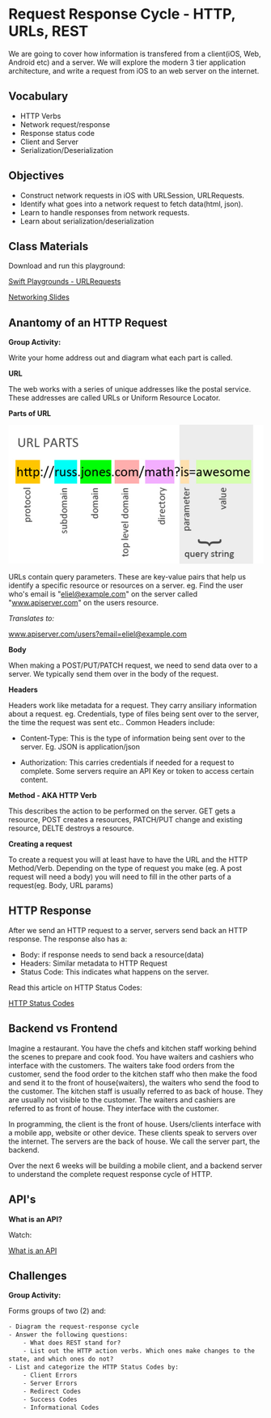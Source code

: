 # Request Response Cycle - HTTP, URLs, REST

We are going to cover how information is transfered from a client(iOS, Web, Android etc) and a server. We will explore the modern 3 tier application architecture, and write a request from iOS to an web server on the internet.


## Vocabulary
- HTTP Verbs
- Network request/response
- Response status code
- Client and Server
- Serialization/Deserialization


## Objectives
- Construct network requests in iOS with URLSession, URLRequests.
- Identify what goes into a network request to fetch data(html, json).
- Learn to handle responses from network requests.
- Learn about serialization/deserialization


## Class Materials

Download and run this playground:

[Swift Playgrounds - URLRequests](Networking.playground)

[Networking Slides](client-server.key)

## Anantomy of an HTTP Request

**Group Activity:**

Write your home address out and diagram what each part is called.

**URL**

The web works with a series of unique addresses like the postal service. These addresses are called URLs or Uniform Resource Locator.

**Parts of URL**

![URL Parts](query.jpg)

URLs contain query parameters. These are key-value pairs that help us identify a specific resource or resources on a server. eg. Find the user who's email is "eliel@example.com" on the server called "www.apiserver.com" on the users resource.

*Translates to:*

www.apiserver.com/users?email=eliel@example.com

**Body**

When making a POST/PUT/PATCH request, we need to send data over to a server. We typically send them over in the body of the request.

**Headers**

Headers work like metadata for a request. They carry ansiliary information about a request. eg. Credentials, type of files being sent over to the server, the time the request was sent etc..
Common Headers include: 

- Content-Type: This is the type of information being sent over to the server. Eg. JSON is application/json

- Authorization: This carries credentials if needed for a request to complete. Some servers require an API Key or token to access certain content.

**Method - AKA HTTP Verb**

This describes the action to be performed on the server. GET gets a resource, POST creates a resources, PATCH/PUT change and existing resource, DELTE destroys a resource.

**Creating a request**

To create a request you will at least have to have the URL and the HTTP Method/Verb. Depending on the type of request you make (eg. A post request will need a body) you will need to fill in the other parts of a request(eg. Body, URL params)

## HTTP Response

After we send an HTTP request to a server, servers send back an HTTP response. 
The response also has a:
- Body: if response needs to send back a resource(data)
- Headers: Similar metadata to HTTP Request
- Status Code: This indicates what happens on the server.

Read this article on HTTP Status Codes:

[HTTP Status Codes](https://httpstatuses.com)

## Backend vs Frontend

Imagine a restaurant. You have the chefs and kitchen staff working behind the scenes to prepare and cook food. You have waiters and cashiers who interface with the customers. The waiters take food orders from the customer, send the food order to the kitchen staff who then make the food and send it to the front of house(waiters), the waiters who send the food to the customer. The kitchen staff is usually referred to as back of house. They are usually not visible to the customer. The waiters and cashiers are referred to as front of house. They interface with the customer.

In programming, the client is the front of house. Users/clients interface with a mobile app, website or other device. These clients speak to servers over the internet. The servers are the back of house. We call the server part, the backend.

Over the next 6 weeks will be building a mobile client, and a backend server to understand the complete request response cycle of HTTP.


## API's

**What is an API?**

Watch:

[What is an API](https://www.youtube.com/watch?v=s7wmiS2mSXY)


## Challenges

**Group Activity:**

Forms groups of two (2) and:

    - Diagram the request-response cycle
    - Answer the following questions:
        - What does REST stand for?
        - List out the HTTP action verbs. Which ones make changes to the state, and which ones do not?
    - List and categorize the HTTP Status Codes by:
        - Client Errors
        - Server Errors
        - Redirect Codes
        - Success Codes
        - Informational Codes
